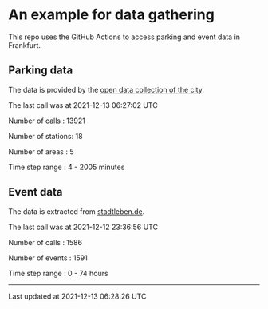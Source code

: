 # An example for data gathering

This repo uses the GitHub Actions to access parking and event data in Frankfurt.

## Parking data
The data is provided by the [open data collection of the city](https://www.offenedaten.frankfurt.de/).

The last call was at 2021-12-13 06:27:02 UTC

Number of calls   : 13921

Number of stations:    18

Number of areas   :     5

Time step range   :     4 -  2005 minutes


## Event data
The data is extracted from [stadtleben.de](https://stadtleben.de/frankfurt/).

The last call was at 2021-12-12 23:36:56 UTC

Number of calls   : 1586

Number of events  : 1591

Time step range   :    0 -   74 hours


----

Last updated at 2021-12-13 06:28:26 UTC
